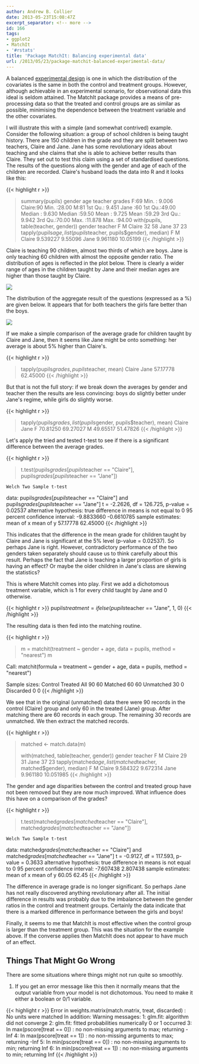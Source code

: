 ```yaml
---
author: Andrew B. Collier
date: 2013-05-23T15:08:47Z
excerpt_separator: <!-- more -->
id: 166
tags:
- ggplot2
- MatchIt
- '#rstats'
title: 'Package MatchIt: Balancing experimental data'
url: /2013/05/23/package-matchit-balanced-experimental-data/
---
```


A balanced [experimental design](http://en.wikipedia.org/wiki/Design_of_experiments) is one in which the distribution of the covariates is the same in both the control and treatment groups. However, although achievable in an experimental scenario, for observational data this ideal is seldom attained. The MatchIt package provides a means of pre-processing data so that the treated and control groups are as similar as possible, minimising the dependence between the treatment variable and the other covariates.

<!--more-->

I will illustrate this with a simple (and somewhat contrived) example. Consider the following situation: a group of school children is being taught history. There are 150 children in the grade and they are split between two teachers, Claire and Jane. Jane has some revolutionary ideas about teaching and she claims that she is able to achieve better results than Claire. They set out to test this claim using a set of standardised questions. The results of the questions along with the gender and age of each of the children are recorded. Claire's husband loads the data into R and it looks like this:

{{< highlight r >}}
> summary(pupils)
 gender      age           teacher       grades
 F:69   Min.   : 9.006   Claire:90   Min.   :28.00
 M:81   1st Qu.: 9.451   Jane  :60   1st Qu.:49.00
        Median : 9.630               Median :59.50
        Mean   : 9.725               Mean   :59.29
        3rd Qu.: 9.942               3rd Qu.:70.00
        Max.   :11.878               Max.   :94.00
> with(pupils, table(teacher, gender))
        gender
teacher   F  M
  Claire 32 58
  Jane   37 23
> tapply(pupils$age, list(pupils$teacher, pupils$gender), median)
              F        M
Claire 9.539227  9.55096
Jane   9.961180 10.05199
{{< /highlight >}}

Claire is teaching 90 children, almost two thirds of which are boys. Jane is only teaching 60 children with almost the opposite gender ratio. The distribution of ages is reflected in the plot below. There is clearly a wider range of ages in the children taught by Jane and their median ages are higher than those taught by Claire.

<img src="/img/2013/05/age-gender.png">

The distribution of the aggregate result of the questions (expressed as a %) are given below. It appears that for both teachers the girls fare better than the boys.

<img src="/img/2013/05/grade-gender.png">

If we make a simple comparison of the average grade for children taught by Claire and Jane, then it seems like Jane might be onto something: her average is about 5% higher than Claire's.

{{< highlight r >}}
> tapply(pupils$grades, pupils$teacher, mean)
  Claire     Jane
57.17778 62.45000
{{< /highlight >}}

But that is not the full story: if we break down the averages by gender and teacher then the results are less convincing: boys do slightly better under Jane's regime, while girls do slightly worse.

{{< highlight r >}}
> tapply(pupils$grades, list(pupils$gender, pupils$teacher), mean)
    Claire     Jane
F 70.81250 69.27027
M 49.65517 51.47826
{{< /highlight >}}

Let's apply the tried and tested t-test to see if there is a significant difference between the average grades.

{{< highlight r >}}
> t.test(pupils$grades[pupils$teacher == "Claire"], pupils$grades[pupils$teacher == "Jane"])

	Welch Two Sample t-test

data:  pupils$grades[pupils$teacher == "Claire"] and pupils$grades[pupils$teacher == "Jane"]
t = -2.2626, df = 126.725, p-value = 0.02537
alternative hypothesis: true difference in means is not equal to 0
95 percent confidence interval:
 -9.8833660 -0.6610785
sample estimates:
mean of x mean of y
 57.17778  62.45000
{{< /highlight >}}

This indicates that the difference in the mean grade for children taught by Claire and Jane is significant at the 5% level (p-value = 0.02537). So perhaps Jane is right. However, contradictory performance of the two genders taken separately should cause us to think carefully about this result. Perhaps the fact that Jane is teaching a larger proportion of girls is having an effect? Or maybe the older children in Jane's class are skewing the statistics?

This is where MatchIt comes into play. First we add a dichotomous treatment variable, which is 1 for every child taught by Jane and 0 otherwise.

{{< highlight r >}}
pupils$treatment = ifelse(pupils$teacher == "Jane", 1, 0)
{{< /highlight >}}

The resulting data is then fed into the matching routine.

{{< highlight r >}}
> m = matchit(treatment ~ gender + age, data = pupils, method = "nearest")
> m

Call:
matchit(formula = treatment ~ gender + age, data = pupils, method = "nearest")

Sample sizes:
          Control Treated
All            90      60
Matched        60      60
Unmatched      30       0
Discarded       0       0
{{< /highlight >}}

We see that in the original (unmatched) data there were 90 records in the control (Claire) group and only 60 in the treated (Jane) group. After matching there are 60 records in each group. The remaining 30 records are unmatched. We then extract the matched records.

{{< highlight r >}}
> matched <- match.data(m)
>
> with(matched, table(teacher, gender))
        gender
teacher   F  M
  Claire 29 31
  Jane   37 23
> tapply(matched$age, list(matched$teacher, matched$gender), median)
              F         M
Claire 9.584322  9.672314
Jane   9.961180 10.051985
{{< /highlight >}}

The gender and age disparities between the control and treated group have not been removed but they are now much improved. What influence does this have on a comparison of the grades?

{{< highlight r >}}
> t.test(matched$grades[matched$teacher == "Claire"], matched$grades[matched$teacher == "Jane"])

	Welch Two Sample t-test

data:  matched$grades[matched$teacher == "Claire"] and matched$grades[matched$teacher == "Jane"]
t = -0.9127, df = 117.593, p-value = 0.3633
alternative hypothesis: true difference in means is not equal to 0
95 percent confidence interval:
 -7.607438  2.807438
sample estimates:
mean of x mean of y
    60.05     62.45
{{< /highlight >}}

The difference in average grade is no longer significant. So perhaps Jane has not really discovered anything revolutionary after all. The initial difference in results was probably due to the imbalance between the gender ratios in the control and treatment groups. Certainly the data indicate that there is a marked difference in performance between the girls and boys!

Finally, it seems to me that MatchIt is most effective when the control group is larger than the treatment group. This was the situation for the example above. If the converse applies then MatchIt does not appear to have much of an effect.

## Things That Might Go Wrong

There are some situations where things might not run quite so smoothly.

1. If you get an error message like this then it normally means that the output variable from your model is not dichotomous. You need to make it either a boolean or 0/1 variable.

{{< highlight r >}}
Error in weights.matrix(match.matrix, treat, discarded) : 
  No units were matched
In addition: Warning messages:
1: glm.fit: algorithm did not converge 
2: glm.fit: fitted probabilities numerically 0 or 1 occurred 
3: In max(pscore[treat == 0]) :
  no non-missing arguments to max; returning -Inf
4: In max(pscore[treat == 1]) :
  no non-missing arguments to max; returning -Inf
5: In min(pscore[treat == 0]) :
  no non-missing arguments to min; returning Inf
6: In min(pscore[treat == 1]) :
  no non-missing arguments to min; returning Inf
{{< /highlight >}}
  

